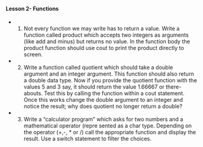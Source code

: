  #### Lesson 2- Functions
 - 1. Not every function we may write has to return a value. Write a function called product which
 accepts two integers as arguments (like add and minus) but returns no value. In the function
 body the product function should use cout to print the product directly to screen.
 - 2. Write a function called quotient which should take a double argument and an integer argument.
 This function should also return a double data type. Now if you provide the quotient function
 with the values 5 and 3 say, it should return the value 1.66667 or there-abouts. Test this by
 calling the function within a cout statement. Once this works change the double argument to
 an integer and notice the result; why does quotient no longer return a double?
 - 3. Write a “calculator program” which asks for two numbers and a mathematical operator (repre
sented as a char type. Depending on the operator (+,-, * or /) call the appropriate function
 and display the result. Use a switch statement to filter the choices.
